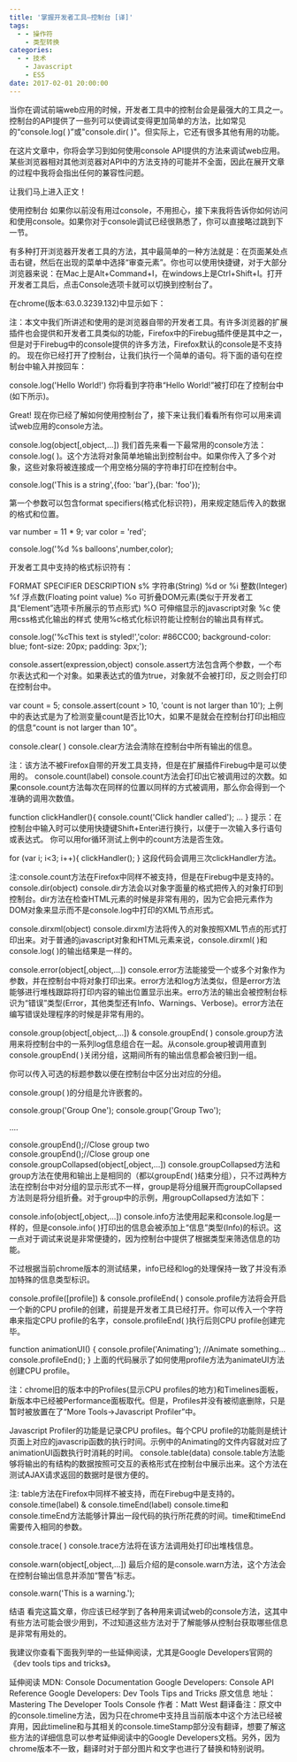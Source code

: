 ```yaml
---
title: '掌握开发者工具—控制台 [译]'
tags:
  - - 操作符
    - 类型转换
categories:
  - - 技术
    - Javascript
    - ES5
date: 2017-02-01 20:00:00
---
```



当你在调试前端web应用的时候，开发者工具中的控制台会是最强大的工具之一。控制台的API提供了一些列可以使调试变得更加简单的方法，比如常见的“console.log( )”或"console.dir( )"。但实际上，它还有很多其他有用的功能。

在这片文章中，你将会学习到如何使用console API提供的方法来调试web应用。某些浏览器相对其他浏览器对API中的方法支持的可能并不全面，因此在展开文章的过程中我将会指出任何的兼容性问题。

让我们马上进入正文！

使用控制台
如果你以前没有用过console，不用担心，接下来我将告诉你如何访问和使用console。如果你对于console调试已经很熟悉了，你可以直接略过跳到下一节。

有多种打开浏览器开发者工具的方法，其中最简单的一种方法就是：在页面某处点击右键，然后在出现的菜单中选择“审查元素”。你也可以使用快捷键，对于大部分浏览器来说：在Mac上是Alt+Command+I，在windows上是Ctrl+Shift+I。打开开发者工具后，点击Console选项卡就可以切换到控制台了。

在chrome(版本:63.0.3239.132)中显示如下：





注：本文中我们所讲述和使用的是浏览器自带的开发者工具。有许多浏览器的扩展插件也会提供和开发者工具类似的功能，Firefox中的Firebug插件便是其中之一，但是对于Firebug中的console提供的许多方法，Firefox默认的console是不支持的。
现在你已经打开了控制台，让我们执行一个简单的语句。将下面的语句在控制台中输入并按回车：

console.log('Hello World!')
你将看到字符串“Hello World!”被打印在了控制台中(如下所示)。



Great! 现在你已经了解如何使用控制台了，接下来让我们看看所有你可以用来调试web应用的console方法。

console.log(object[,object,...])
我们首先来看一下最常用的console方法：console.log( )。这个方法将对象简单地输出到控制台中。如果你传入了多个对象，这些对象将被连接成一个用空格分隔的字符串打印在控制台中。

console.log('This is a string',{foo: 'bar'},{bar: 'foo'});


第一个参数可以包含format specifiers(格式化标识符)，用来规定随后传入的数据的格式和位置。

var number = 11 * 9;
var color = 'red';

console.log('%d %s balloons',number,color);


开发者工具中支持的格式标识符有：

FORMAT SPECIFIER	DESCRIPTION
s%	字符串(String)
%d or %i	整数(Integer)
%f	浮点数(Floating point value)
%o	可折叠DOM元素(类似于开发者工具“Element”选项卡所展示的节点形式)
%O	可伸缩显示的javascript对象
%c	使用css格式化输出的样式
使用%c格式化标识符能让控制台的输出具有样式。

console.log('%cThis text is styled!','color: #86CC00; background-color: blue; font-size: 20px; padding: 3px;');


console.assert(expression,object)
console.assert方法包含两个参数，一个布尔表达式和一个对象。如果表达式的值为true，对象就不会被打印，反之则会打印在控制台中。

var count = 5;
console.assert(count > 10, 'count is not larger than 10');
上例中的表达式是为了检测变量count是否比10大，如果不是就会在控制台打印出相应的信息“count is not larger than 10”。



console.clear( )
console.clear方法会清除在控制台中所有输出的信息。

注：该方法不被Firefox自带的开发工具支持，但是在扩展插件Firebug中是可以使用的。
console.count(label)
console.count方法会打印出它被调用过的次数。如果console.count方法每次在同样的位置以同样的方式被调用，那么你会得到一个准确的调用次数值。

function clickHandler(){
    console.count('Click handler called');
    ...
}
提示：在控制台中输入时可以使用快捷键Shift+Enter进行换行，以便于一次输入多行语句或表达式。
你可以用for循环测试上例中的count方法是否生效。

for (var i; i<3; i++){
    clickHandler();
}
这段代码会调用三次clickHandler方法。



注:console.count方法在Firefox中同样不被支持，但是在Firebug中是支持的。
console.dir(object)
console.dir方法会以对象字面量的格式把传入的对象打印到控制台。dir方法在检查HTML元素的时候是非常有用的，因为它会把元素作为DOM对象来显示而不是console.log中打印的XML节点形式。



console.dirxml(object)
console.dirxml方法将传入的对象按照XML节点的形式打印出来。对于普通的javascript对象和HTML元素来说，console.dirxml( )和console.log( )的输出结果是一样的。

console.error(object[,object,...])
console.error方法能接受一个或多个对象作为参数，并在控制台中将对象打印出来。error方法和log方法类似，但是error方法能够进行堆栈跟踪将打印内容的输出位置显示出来。erro方法的输出会被控制台标识为“错误”类型(Error，其他类型还有Info、Warnings、Verbose)。error方法在编写错误处理程序的时候是非常有用的。



console.group(object[,object,...]) & console.groupEnd( )
console.group方法用来将控制台中的一系列log信息组合在一起。从console.group被调用直到console.groupEnd( )关闭分组，这期间所有的输出信息都会被归到一组。

你可以传入可选的标题参数以便在控制台中区分出对应的分组。



console.group( )的分组是允许嵌套的。

console.group('Group One');
console.group('Group Two');

....

console.groupEnd();//Close group two
console.groupEnd();//Close group one
console.groupCollapsed(object[,object,...])
console.groupCollapsed方法和group方法在使用和输出上是相同的（都以groupEnd( )结束分组），只不过两种方法在控制台中对分组的显示形式不一样，group是将分组展开而groupCollapsed方法则是将分组折叠。对于group中的示例，用groupCollapsed方法如下：



console.info(object[,object,...])
console.info方法使用起来和console.log是一样的，但是console.info( )打印出的信息会被添加上“信息”类型(Info)的标识。这一点对于调试来说是非常便捷的，因为控制台中提供了根据类型来筛选信息的功能。



不过根据当前chrome版本的测试结果，info已经和log的处理保持一致了并没有添加特殊的信息类型标识。

console.profile([profile]) & console.profileEnd( )
console.profile方法将会开启一个新的CPU profile的创建，前提是开发者工具已经打开。你可以传入一个字符串来指定CPU profile的名字，console.profileEnd( )执行后则CPU profile创建完毕。

function animationUI() {
    console.profile('Animating');
    //Animate something...
    console.profileEnd();
}
上面的代码展示了如何使用profile方法为animateUI方法创建CPU profile。



注：chrome旧的版本中的Profiles(显示CPU profiles的地方)和Timelines面板，新版本中已经被Performance面板取代。但是，Profiles并没有被彻底删除，只是暂时被放置在了“More Tools->Javascript Profiler”中。

Javascript Profiler的功能是记录CPU profiles。每个CPU profile的功能则是统计页面上对应的javascrip函数的执行时间。示例中的Animating的文件内容就对应了animationUI函数执行时消耗的时间。
console.table(data)
console.table方法能够将输出的有结构的数据按照可交互的表格形式在控制台中展示出来。这个方法在测试AJAX请求返回的数据时是很方便的。



注: table方法在Firefox中同样不被支持，而在Firebug中是支持的。
console.time(label) & console.timeEnd(label)
console.time和console.timeEnd方法能够计算出一段代码的执行所花费的时间。time和timeEnd需要传入相同的参数。



console.trace( )
console.trace方法将在该方法调用处打印出堆栈信息。



console.warn(object[,object,...])
最后介绍的是console.warn方法，这个方法会在控制台输出信息并添加“警告”标志。

console.warn('This is a warning.');


结语
看完这篇文章，你应该已经学到了各种用来调试web的console方法，这其中有些方法可能会很少用到，不过知道这些方法对于了解能够从控制台获取哪些信息是非常有用处的。

我建议你查看下面我列举的一些延伸阅读，尤其是Google Developers官网的《dev tools tips and tricks》。

延伸阅读
MDN: Console Documentation
Google Developers: Console API Reference
Google Developers: Dev Tools Tips and Tricks
原文信息
地址：Mastering The Developer Tools Console
作者：Matt West
翻译备注：原文中的console.timeline方法，因为只在chrome中支持且当前版本中这个方法已经被弃用，因此timeline和与其相关的console.timeStamp部分没有翻译，想要了解这些方法的详细信息可以参考延伸阅读中的Google Developers文档。另外，因为chrome版本不一致，翻译时对于部分图片和文字也进行了替换和特别说明。